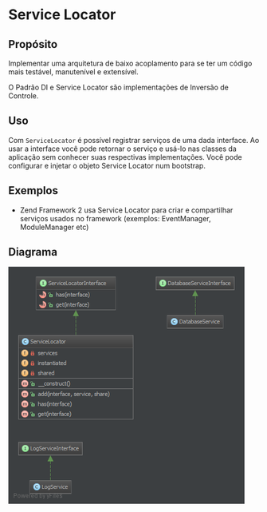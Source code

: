# Service Locator

## Propósito

Implementar uma arquitetura de baixo acoplamento para se ter um código mais 
testável, manutenível e extensível.

O Padrão DI e Service Locator são implementações de Inversão de Controle.

## Uso

Com `ServiceLocator` é possível registrar serviços de uma dada interface. Ao usar 
a interface você pode retornar o serviço e usá-lo nas classes da aplicação sem 
conhecer suas respectivas implementações. Você pode configurar e injetar o objeto 
Service Locator num bootstrap.

## Exemplos

* Zend Framework 2 usa Service Locator para criar e compartilhar serviços usados 
no framework (exemplos: EventManager, ModuleManager etc)

## Diagrama

![Alt ServiceLocator UML Diagram](uml/diagrama.png)

